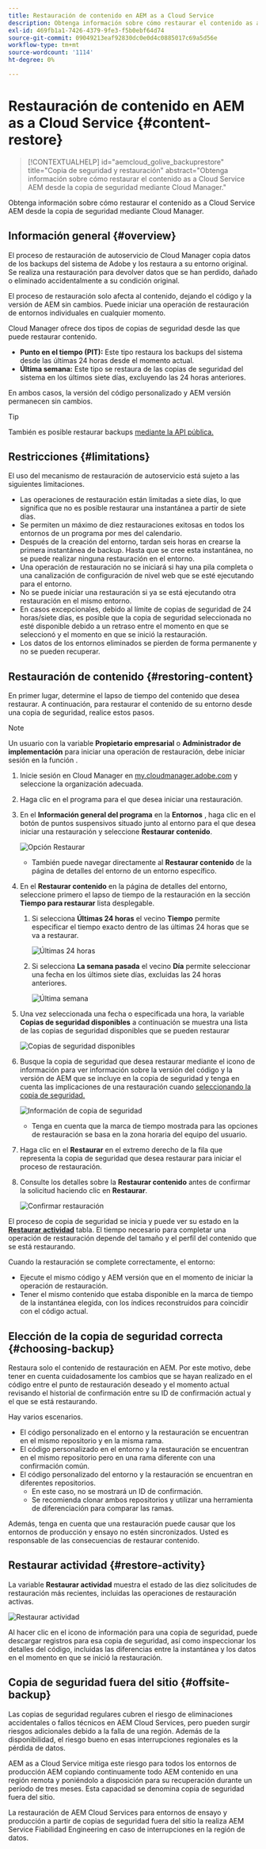 ```yaml
---
title: Restauración de contenido en AEM as a Cloud Service
description: Obtenga información sobre cómo restaurar el contenido as a Cloud Service AEM desde la copia de seguridad mediante Cloud Manager.
exl-id: 469fb1a1-7426-4379-9fe3-f5b0ebf64d74
source-git-commit: 09049213eaf92830dc0e0d4c0885017c69a5d56e
workflow-type: tm+mt
source-wordcount: '1114'
ht-degree: 0%

---
```



# Restauración de contenido en AEM as a Cloud Service {#content-restore}

>[!CONTEXTUALHELP]
>id="aemcloud_golive_backuprestore"
>title="Copia de seguridad y restauración"
>abstract="Obtenga información sobre cómo restaurar el contenido as a Cloud Service AEM desde la copia de seguridad mediante Cloud Manager."

Obtenga información sobre cómo restaurar el contenido as a Cloud Service AEM desde la copia de seguridad mediante Cloud Manager.

## Información general {#overview}

El proceso de restauración de autoservicio de Cloud Manager copia datos de los backups del sistema de Adobe y los restaura a su entorno original. Se realiza una restauración para devolver datos que se han perdido, dañado o eliminado accidentalmente a su condición original.

El proceso de restauración solo afecta al contenido, dejando el código y la versión de AEM sin cambios. Puede iniciar una operación de restauración de entornos individuales en cualquier momento.

Cloud Manager ofrece dos tipos de copias de seguridad desde las que puede restaurar contenido.

* **Punto en el tiempo (PIT):** Este tipo restaura los backups del sistema desde las últimas 24 horas desde el momento actual.
* **Última semana:** Este tipo se restaura de las copias de seguridad del sistema en los últimos siete días, excluyendo las 24 horas anteriores.

En ambos casos, la versión del código personalizado y AEM versión permanecen sin cambios.

>[!TIP]
>
>También es posible restaurar backups [mediante la API pública.](https://developer.adobe.com/experience-cloud/cloud-manager/reference/api/)

## Restricciones     {#limitations}

El uso del mecanismo de restauración de autoservicio está sujeto a las siguientes limitaciones.

* Las operaciones de restauración están limitadas a siete días, lo que significa que no es posible restaurar una instantánea a partir de siete días.
* Se permiten un máximo de diez restauraciones exitosas en todos los entornos de un programa por mes del calendario.
* Después de la creación del entorno, tardan seis horas en crearse la primera instantánea de backup. Hasta que se cree esta instantánea, no se puede realizar ninguna restauración en el entorno.
* Una operación de restauración no se iniciará si hay una pila completa o una canalización de configuración de nivel web que se esté ejecutando para el entorno.
* No se puede iniciar una restauración si ya se está ejecutando otra restauración en el mismo entorno.
* En casos excepcionales, debido al límite de copias de seguridad de 24 horas/siete días, es posible que la copia de seguridad seleccionada no esté disponible debido a un retraso entre el momento en que se seleccionó y el momento en que se inició la restauración.
* Los datos de los entornos eliminados se pierden de forma permanente y no se pueden recuperar.

## Restauración de contenido {#restoring-content}

En primer lugar, determine el lapso de tiempo del contenido que desea restaurar. A continuación, para restaurar el contenido de su entorno desde una copia de seguridad, realice estos pasos.

>[!NOTE]
>
>Un usuario con la variable **Propietario empresarial** o **Administrador de implementación** para iniciar una operación de restauración, debe iniciar sesión en la función .

1. Inicie sesión en Cloud Manager en [my.cloudmanager.adobe.com](https://my.cloudmanager.adobe.com/) y seleccione la organización adecuada.

1. Haga clic en el programa para el que desea iniciar una restauración.

1. En el **Información general del programa** en la **Entornos** , haga clic en el botón de puntos suspensivos situado junto al entorno para el que desea iniciar una restauración y seleccione **Restaurar contenido**.

   ![Opción Restaurar](assets/backup-option.png)

   * También puede navegar directamente al **Restaurar contenido** de la página de detalles del entorno de un entorno específico.

1. En el **Restaurar contenido** en la página de detalles del entorno, seleccione primero el lapso de tiempo de la restauración en la sección **Tiempo para restaurar** lista desplegable.

   1. Si selecciona **Últimas 24 horas** el vecino **Tiempo** permite especificar el tiempo exacto dentro de las últimas 24 horas que se va a restaurar.

      ![Últimas 24 horas](assets/backup-time.png)

   1. Si selecciona **La semana pasada** el vecino **Día** permite seleccionar una fecha en los últimos siete días, excluidas las 24 horas anteriores.

      ![Última semana](assets/backup-date.png)

1. Una vez seleccionada una fecha o especificada una hora, la variable **Copias de seguridad disponibles** a continuación se muestra una lista de las copias de seguridad disponibles que se pueden restaurar

   ![Copias de seguridad disponibles](assets/backup-available.png)

1. Busque la copia de seguridad que desea restaurar mediante el icono de información para ver información sobre la versión del código y la versión de AEM que se incluye en la copia de seguridad y tenga en cuenta las implicaciones de una restauración cuando [seleccionando la copia de seguridad.](#choosing-the-right-backup)

   ![Información de copia de seguridad](assets/backup-info.png)

   * Tenga en cuenta que la marca de tiempo mostrada para las opciones de restauración se basa en la zona horaria del equipo del usuario.

1. Haga clic en el **Restaurar** en el extremo derecho de la fila que representa la copia de seguridad que desea restaurar para iniciar el proceso de restauración.

1. Consulte los detalles sobre la **Restaurar contenido** antes de confirmar la solicitud haciendo clic en **Restaurar**.

   ![Confirmar restauración](assets/backup-restore.png)

El proceso de copia de seguridad se inicia y puede ver su estado en la **[Restaurar actividad](#restore-activity)** tabla. El tiempo necesario para completar una operación de restauración depende del tamaño y el perfil del contenido que se está restaurando.

Cuando la restauración se complete correctamente, el entorno:

* Ejecute el mismo código y AEM versión que en el momento de iniciar la operación de restauración.
* Tener el mismo contenido que estaba disponible en la marca de tiempo de la instantánea elegida, con los índices reconstruidos para coincidir con el código actual.

## Elección de la copia de seguridad correcta {#choosing-backup}

Restaura solo el contenido de restauración en AEM. Por este motivo, debe tener en cuenta cuidadosamente los cambios que se hayan realizado en el código entre el punto de restauración deseado y el momento actual revisando el historial de confirmación entre su ID de confirmación actual y el que se está restaurando.

Hay varios escenarios.

* El código personalizado en el entorno y la restauración se encuentran en el mismo repositorio y en la misma rama.
* El código personalizado en el entorno y la restauración se encuentran en el mismo repositorio pero en una rama diferente con una confirmación común.
* El código personalizado del entorno y la restauración se encuentran en diferentes repositorios.
   * En este caso, no se mostrará un ID de confirmación.
   * Se recomienda clonar ambos repositorios y utilizar una herramienta de diferenciación para comparar las ramas.

Además, tenga en cuenta que una restauración puede causar que los entornos de producción y ensayo no estén sincronizados. Usted es responsable de las consecuencias de restaurar contenido.

## Restaurar actividad {#restore-activity}

La variable **Restaurar actividad** muestra el estado de las diez solicitudes de restauración más recientes, incluidas las operaciones de restauración activas.

![Restaurar actividad](assets/backup-activity.png)

Al hacer clic en el icono de información para una copia de seguridad, puede descargar registros para esa copia de seguridad, así como inspeccionar los detalles del código, incluidas las diferencias entre la instantánea y los datos en el momento en que se inició la restauración.

## Copia de seguridad fuera del sitio {#offsite-backup}

Las copias de seguridad regulares cubren el riesgo de eliminaciones accidentales o fallos técnicos en AEM Cloud Services, pero pueden surgir riesgos adicionales debido a la falla de una región. Además de la disponibilidad, el riesgo bueno en esas interrupciones regionales es la pérdida de datos.

AEM as a Cloud Service mitiga este riesgo para todos los entornos de producción AEM copiando continuamente todo AEM contenido en una región remota y poniéndolo a disposición para su recuperación durante un período de tres meses. Esta capacidad se denomina copia de seguridad fuera del sitio.

La restauración de AEM Cloud Services para entornos de ensayo y producción a partir de copias de seguridad fuera del sitio la realiza AEM Service Fiabilidad Engineering en caso de interrupciones en la región de datos.
